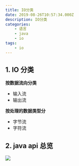 ```yaml
---
title: IO分类
date: 2019-08-26T10:57:34.000Z
description: IO分类
categories:
    - 语言
    - java
    - io
tags:
    - io
---  
```

  
  
##  1. IO 分类
  
  
**按数据流向分类**
  
- 输入流
- 输出流
  
**按处理的数据类型分**
  
- 字节流
- 字符流
  
##  2. java api 总览
  
  
![](https://raw.githubusercontent.com/jiangwei618/note/master/assets/image/1introduce.md-2019-08-06-13-51-15.png )
  